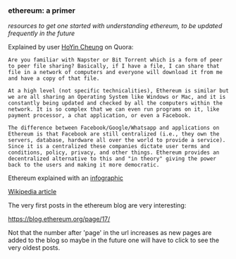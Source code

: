 ### ethereum: a primer

*resources to get one started with understanding ethereum, to be updated frequently in the future*

Explained by user [HoYin Cheung](https://www.quora.com/What-is-Ethereum-in-laymans-term) on Quora:

```
Are you familiar with Napster or Bit Torrent which is a form of peer to peer file sharing? Basically, if I have a file, I can share that file in a network of computers and everyone will download it from me and have a copy of that file.

At a high level (not specific technicalities), Ethereum is similar but we are all sharing an Operating System like Windows or Mac, and it is constantly being updated and checked by all the computers within the network. It is so complex that we can even run programs on it, like payment processor, a chat application, or even a Facebook.

The difference between Facebook/Google/Whatsapp and applications on Ethereum is that Facebook are still centralized (i.e., they own the servers, database, hardware all over the world to provide a service). Since it is a centralized these companies dictate user terms and conditions, policy, privacy, and other things. Ethereum provides an decentralized alternative to this and "in theory" giving the power back to the users and making it more democratic.
```

Ethereum explained with an [infographic](https://medium.com/@angelomilan/ethereum-explained-to-my-mom-infographic-673e32054c1c#.tcrncyz0u)

[Wikipedia article](https://en.wikipedia.org/wiki/Ethereum)

The very first posts in the ethereum blog are very interesting:

https://blog.ethereum.org/page/17/

Not that the number after 'page' in the url increases as new pages are added to the blog so maybe in the future one will have to click to see the very oldest posts.
